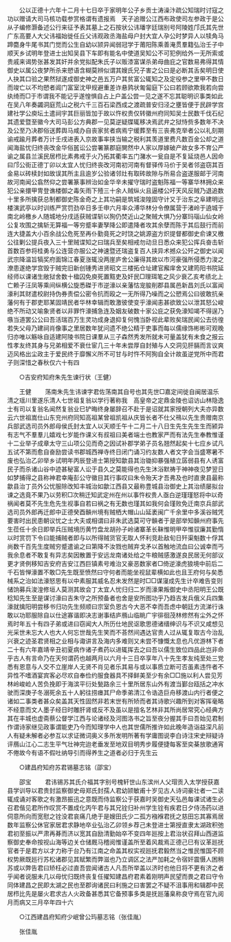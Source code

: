<!-- { "loadSidebar": true } -->
　　公以正德十六年十二月十七日卒于家明年公子乡贡士涛澡汴疏公知瑞时讨寇之功以赠请大司马核功载参赏格谓有遗报焉　天子追赠公江西布政使司左参政于是公从子编修灏备述公行来征予表其墓上之石按状公讳璠字廷瑞别号阿陵姓邝氏其先世广东高要人大父讳福始徙任丘父讳观政丞海盐母户封大宜人孕公时梦异人以犊角马蹄麕身牛尾书其门觉而公生自幼以颕异闻弱冠学于莆阳陈乘善淹贯羣籍弘治壬子中顺天乡试明年登进士出知吴县下车即有能名中使道吴知公不可犯例给外一无所索或贵戚来谒势张甚发其奸并余党拟配朱氏子以贩漆富谋杀弟母曲庇之官数易弗得其情御史以属公夜梦所杀来愬语含糊莫辨似谓其嫂氏兄子害之公曰是必断其舌矣明日使人抉其口验之果然狱遂成御史神之邑五万户其贫富公辄知之及定役参之里甲不数日而竣亡以不均愬者阊门富室沈甲规避重差诈悬鹑状匍匐庭下公曰若顾欲欺我若向尝纨绮而□于市谓我不能记乎遂惶惧自占上户盖公尝一见之遂不忘其聪明识事类如此在吴八年奏蠲洞庭荒山之税六千三百石梁西成之渡疏普安归泾之壅皆便于民辟学宫建社学公庾坛土遣祠宇其巨丽皆加于故以忤权贵仅转徽州府同知吴士民数千伐石纪其遗爱暨至徽今大司马彭公方典郡一见莫逆疑牒辄移决焉武弁之狱恃赀多数年不决及公至乃决郡俗送葬舆马咸办自丧家贫者病焉宁缓葬至有三丧弗克举者公以礼刻期谕戒踰月葬者万计壬戌进表入京故事率挟当输之税利其羡道里费凡数百金公却之道闻海盐忧归终丧改金华俗嚚讼公尝署篆郡庭閴然中人家以厚嫁破产故女多不育公严谕之属县兰溪民居栉比素弗戒于火乃拓其衢率五门潴水一瓮自是不复延烧邑人因命曰邝公街正德丁卯以太宜人忧归终丧改河南初河南有督驿传马价于吴者邻盗窃其百金易以砖椟封如故误其所主且逾岁公验诸邻灶有取砖故隙与所易合盗遂服邮于河南故河南闻公翕然仰之尝署篆事辨治如金华辛未擢守瑞时盗魁陈福一等寨华林拥众来犯公亲擐甲冑登谯楼御之毒矢雨下殪三十余人贼纵火且逼楼公吁天风反贼乃退追数十里多所擒获总制都御史陈金奇之上其功嗣是筑城浚隍固守计又于治东之阜建明远楼演武亭以时训练严赏罚劲卒日多壬申六月率众溥华林分令僚属营于渚岭于遶城于南北岭檄乡人随城地分戌适获贼谍斩以狥仍焚近山之聚贼大惧乃分寨玛瑙山仙女岭公复攻围之擒斩无算福一等穷蹙率妻孥降公即遣降者攻其余孽而陈于其后鼓行而前连大捷盖大小百余战公危死至再仆勤竟死之时饶之姚源盗方炽提督都御史俞谏又檄公往剿公提兵夜入三十里贼谍知之曰瑞兵至矣相戒勿动旦日悉众来犯公挥兵奋击斩首数百参将桂勇与公连营亦服公之神速暨还瑞盗复百人挟异术撼众公歼之御史以闻　武宗降温旨犒奖府面锦江春夏涨辄没两崖庐舍公廉得其故以市河豪强所侵悉力浚之潦患遂绝学宫毁于贼完旧新创锺秀进贤昭文三楼拓仓址建官廨庠舍又建筠阳书院延经师以课诸生敞狱舍数十楹囚免庾死置黠吏及奸民□理珥笔之风少衰乙亥考绩北上亡赖子汪凤等乘间纵横公旋悉磔于市逆濠以亲藩怙宠朘削郡县属邑新昌刘氏以富闻濠利其财遣校尉持伪券责偿公密令抗而殴之一无所得乃噪而之公愬焉公曰彼敢抗亲藩何有于郡吏耶某固靖民者华林幸辑而敢激彼使变乎濠闻恚甚欲致公以泄其怒公峻绝不所动又喻象贤者以非罪忤濠捕急连及姻友破数十家公庇之获免濠知竭不得逞乃嗾当道罢公公曰吾活瑞百万生灵功成身退抑复何愧当卧视此辈败矣瑞民闻公去彷徨若失父母乃建祠肖像事之里居数年犹问遗不绝公精于吏事而每以儒缘饰彬彬可观晚归亦唯以觞咏自适建阿陵书院日课羣从三子森然秀发所就未可量盖犹有未食之报云性孝友终其身与兄弟相爱不衰仕宦几三十年未尝厚自封殖与人交洞见肝膈而言议爽迈风格出尘政主于爱民终于靡懈义所不可甘与时忤不阿狥自全计故虽逆党所中而君子则深惜之春秋仅六十有四 

　　○吉安府知府朱先生谏行状（王健） 

　　王健 
　　荡南朱先生讳谏字君佐荡南其自号也其先世□嘉定间徙自闽居温乐清之瑶川里遂乐清人七世祖复翁以学行著称我　高皇帝之定鼎金陵也诏访山林隐逸士有司以复翁名闻然复翁业巳铲晦终身屡辞召不赴于是诏就其家授朝列大夫亦异数云六世祖嵩仕山东兖州府同知高祖某曾祖凯祖从庆皆长者不仕父鴀以先生贵赠南京兵部武选司员外郎母侯氏封太宜人以天顺壬午十二月二十八日生先生先生生而颍异有志气不羣羣儿嬉戏七岁能作课义有叔祖曰美者端士也教家严而有法先生奉教惟谨十二业举子成章太守三山项公见而奇之因试补郡学弟子员名翘然起矣十七应乡试凡五试不第而愈自奋励尝读书郡城西禅寺终日闭门诵习约友数人者文字会当盛寒暑不废也弘治乙卯举乡试明年丙辰登进士第授知歙县其治锄抑暴强植立孱弱县有人诱富民子而杀诸山谷中迹甚秘富人讼于县久之莫能得也先生沐浴默祷于神神夜见梦翌日如梦捕得之县称神君幸庵彭公守徽目其行事叹曰朱令殆天才吾弗及也时直隶县最称歙县治丁员外公忧服除改知丰城治如歙江西县又最称豊城县治御史上其治绩屡拟台谏之选竟不果乃以劳积□次稍迁知武定州在州以事忤权贵人亟白逆瑾瑾怒将中以奇祸闻者莫不先生危先生视事自若曰祸之有无数也瑾其如我何会瑾败免迁南京兵部武选司员外郎再迁郎中正德癸酉贑州境有贼栖大帽山山延袤闽广千余里中多溪谷贼凭要害时出民患朝议忧之士大夫或相谓曰非朱武选莫可守贑者于是部举知贑州府事先生莅任十余日即举兵压贼境历黄竹盘龙胡孙子岭诸寨革长靺惟明甲卒惟驭廉其勤惰以时赏罚下令曰能捕贼者即与以所得贼货官无取人怀利竞赴敌旬日歼渠魁数十俘其尚数千百先生度贼穷蹙遣谕之曰第降不汝戮也贼弃戈矛以首触地流血曰公诚幸而丐我余息者不敢复有异志矣因散置于安远龙南诸处给之牛粮贼感激遂良民居无何部议更才贤例移知吉安府吉安江西巨镇素号难治又豪恶数家者□倚逆濠虎狼境中前后二千石皆惮濠置不敢□先生既至愤然曰守何者而能坐视鼠辈横如此也且王府何与矣悉械系之治如法濠怒思有以中素服其威名忍未发然是时□□谋寖成先生计卒难告变则储饷募兵浚湟修垣人莫测其故会丁太宜人忧归归二岁而濠果叛御史中丞阳明王公既稔知先生至是谋讨濠曰吉朱守之所预备者也舍是安所图功乎乃趋吉发兵俄义兵四集濠就擒阳明尝移书归功先生频顺曰宗室负恩古今大恶不幸而吾虑中朝廷方流涕行诛敢以功耶服除自以仕途寡谐即决志谢事结庐鴈山临眺广宇徘徊茂林修然有尘外之怀焉时年五十有四子弟或进曰窃闻大人所历仕地民讴歌思德诸缙绅识与不识又咸想见光采世未忘大人也大人何忘世哉先生笑而不荅然间遇达官贵人过从辄复取古今治乱兴衰之迹圣君贤相之业相与诹讲言及海内多难则又未尝不慷慨太息也凡优游林下者二十有六年嘉靖辛丑初夏病作诸子煮药以进辄挥去之曰吾以儒生致位四品此岂非命乎古人有言命乃在天何谓药也越两月以六月十三日卒享年八十先生孝友纯至处三党悉有恩意与人交不立崖岸人无贤不肖见者乐其易与或以事质立断可否虽素违忤者不异性不嗜酒宴宾客必尽欢自奉俭约服食器具不择鲜美至少有余□□施以利人尝见芳林岭峻崄人苦负挽即于海滨平衍处甃路余三十里所居东山外有渡当鄞台瓯括之冲水驶而深庚子冬溺死余五十人躬往捞瘗其尸命季弟清江令诰造巨舟移渡山内行者便之诸如二事类者甚众矣盖其天性固然非若末世有所矫而者其诗歌兴趣所到对客挥毫略不经意而文人墨子经日时雕肝肾或反不及虽以是擅名艺林非其所尚居常究心经典方其在丰城也虚斋蔡公督学江西与论诸经及河图洛书之旨至夜分握其手曰吾始见君制作谓诗家继见政事谓能吏乃今而知理学中人也其世儒所推许如此晚年造诣益深凡前人有疑未解者必参互以求证微词奥义多所发明所著有学庸图说李白诗注宋史辩疑诗评鴈山江心二志生平气壮神完迨老垂发至地双目明秀步履便捷每客至奕棊放歌通宵不倦故今有语不假吐纳导引而得养生之道者必归于先生云 

　　○建昌府知府苏君锡墓志铭（邵宝） 

　　邵宝 
　　君讳锡苏其氏介福其字别号槐轩世山东滨州人父瑁贡入太学授获嘉县学训导以君贵封监察御史母郑氏封孺人君幼颕敏甫十岁见古人诗词豪壮者一二读辄成诵对客歌之有激昂振迅之意既而侍监察公于获嘉时吴御史天弘邑每课试诸生必召君偕见君所作叹赏不置成化丙午君与其兄铨归补州学生铨有疾君日夕侍汤药以进伺意所向而宽慰之铨没君哀痛几绝于是嫂田氏少二孤方襁褓君抚之慈田忘其寡焉居数年监察公休官家居君求静地卒业弘治乙卯领乡荐己未登进士第授直隶太湖政积弛君初至振以严肃再朞而济以宽其自励清勤始卒不变四年廵按上君治状召拜山西道监察御史奉命按视山海等边关仓储厩马稽阅惟谨盖所至着风裁焉正德己巳有议革廵抚官者于是君方以才力称于台乃有江南之命盖其权实视廵抚君毅然当之惟民惟国不顾权势厥既廵行苏松诸郡见其赋繁而弊滋也乃立调区之法严加耗之令宿奸震慑人困稍苏或以弊告君曰矫枉必过直吾尝闻诸古人凡吾所举盖以济时也他日将不更有济之者乎闻者说服未几以母忧归既终丧复任擢知建昌府君素着刚明声民望而畏之君曰守令同体建昌之民即太湖之民也至郡询诸民曰利施之曰害罢之不疑不沮事用和辑郡中民居栉比先是屡火君求古人火政备甚悉其它备预事多类是抚廵藩臬称良守焉在官九阅月而病又三月卒年四十六 

　　○江西建昌府知府少岷曾公玙墓志铭（张佳胤） 

　　张佳胤 

